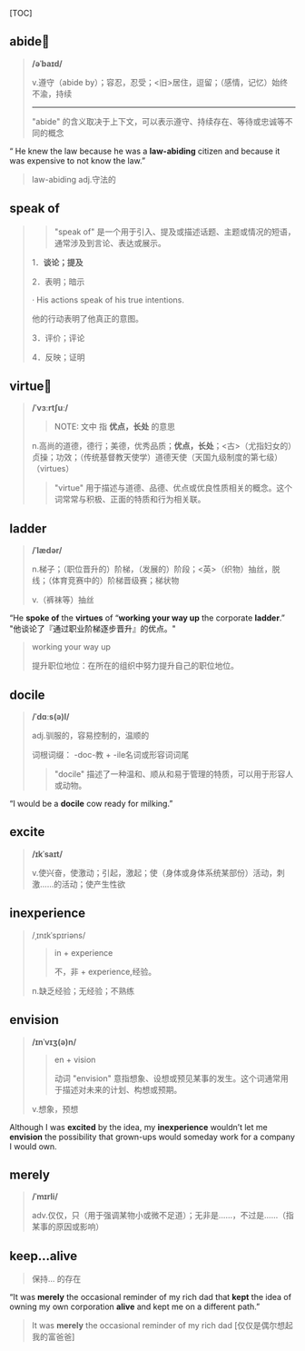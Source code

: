[TOC]

## abide🚩

> **/əˈbaɪd/**
>
> v.遵守（abide by）；容忍，忍受；<旧>居住，逗留；（感情，记忆）始终不渝，持续
>
> ---
>
> "abide" 的含义取决于上下文，可以表示遵守、持续存在、等待或忠诚等不同的概念

“ He knew the law because he was a **law-abiding** citizen and because it was expensive to not know the law.”

> law-abiding 		adj.守法的

## speak of

> > "speak of" 是一个用于引入、提及或描述话题、主题或情况的短语，通常涉及到言论、表达或展示。
>
> 1．**谈论；提及**
>
> 2．表明；暗示
>
> · His actions speak of his true intentions.
>
> 他的行动表明了他真正的意图。
>
> 3．评价；评论
>
> 4．反映；证明

## virtue🚩

> **/ˈvɜːrtʃuː/**
>
> > NOTE: 文中 指 **优点，长处** 的意思
>
> n.高尚的道德，德行；美德，优秀品质；**优点，长处**；<古>（尤指妇女的）贞操；功效；（传统基督教天使学）道德天使（天国九级制度的第七级）（virtues）
>
> > "virtue" 用于描述与道德、品德、优点或优良性质相关的概念。这个词常常与积极、正面的特质和行为相关联。

## ladder

> **/ˈlædər/**
>
> n.梯子；（职位晋升的）阶梯，（发展的）阶段；<英>（织物）抽丝，脱线；（体育竞赛中的）阶梯晋级赛；梯状物
>
> v.（裤袜等）抽丝

“He **spoke of** the **virtues** of “**working your way up** the corporate **ladder**.”  "他谈论了『通过职业阶梯逐步晋升』的优点。"

> working your way up
>
> 提升职位地位：在所在的组织中努力提升自己的职位地位。

## docile

> **/ˈdɑːs(ə)l/**
>
> adj.驯服的，容易控制的，温顺的
>
> 词根词缀： -doc-教 + -ile名词或形容词词尾
>
> > "docile" 描述了一种温和、顺从和易于管理的特质，可以用于形容人或动物。

“I would be a **docile** cow ready for milking.”

## excite

> **/ɪkˈsaɪt/**
>
> v.使兴奋，使激动；引起，激起；使（身体或身体系统某部份）活动，刺激……的活动；使产生性欲

## inexperience

> /ˌɪnɪkˈspɪriəns/
>
> > in + experience
> >
> > 不，非 + experience,经验。
>
> n.缺乏经验；无经验；不熟练

## envision

> **/ɪnˈvɪʒ(ə)n/**
>
> > en + vision
> >
> > 动词 "envision" 意指想象、设想或预见某事的发生。这个词通常用于描述对未来的计划、构想或预期。
>
> v.想象，预想

Although I was **excited** by the idea, my **inexperience** wouldn’t let me **envision** the possibility that grown-ups would someday work for a company I would own.

## merely

> **/ˈmɪrli/**
>
> adv.仅仅，只（用于强调某物小或微不足道）；无非是……，不过是……（指某事的原因或影响）

## keep...alive

> 保持... 的存在

“It was **merely** the occasional reminder of my rich dad that **kept** the idea of owning my own corporation **alive** and kept me on a different path.”

> It was **merely** the occasional reminder of my rich dad  [仅仅是偶尔想起我的富爸爸]



